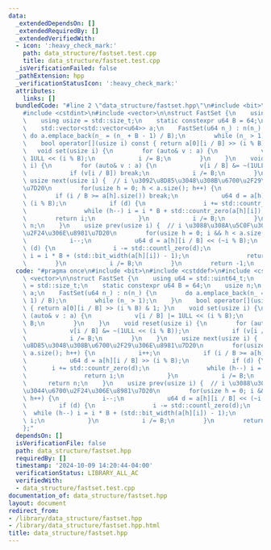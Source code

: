 ```yaml
---
data:
  _extendedDependsOn: []
  _extendedRequiredBy: []
  _extendedVerifiedWith:
  - icon: ':heavy_check_mark:'
    path: data_structure/fastset.test.cpp
    title: data_structure/fastset.test.cpp
  _isVerificationFailed: false
  _pathExtension: hpp
  _verificationStatusIcon: ':heavy_check_mark:'
  attributes:
    links: []
  bundledCode: "#line 2 \"data_structure/fastset.hpp\"\n#include <bit>\n#include <cstddef>\n\
    #include <cstdint>\n#include <vector>\n\nstruct FastSet {\n    using u64 = std::uint64_t;\n\
    \    using usize = std::size_t;\n    static constexpr u64 B = 64;\n    usize n;\n\
    \    std::vector<std::vector<u64>> a;\n    FastSet(u64 n_) : n(n_) {\n       \
    \ do a.emplace_back(n_ = (n_ + B - 1) / B);\n        while (n_ > 1);\n    }\n\
    \    bool operator[](usize i) const { return a[0][i / B] >> (i % B) & 1; }\n \
    \   void set(usize i) {\n        for (auto& v : a) {\n            v[i / B] |=\
    \ 1ULL << (i % B);\n            i /= B;\n        }\n    }\n    void reset(usize\
    \ i) {\n        for (auto& v : a) {\n            v[i / B] &= ~(1ULL << (i % B));\n\
    \            if (v[i / B]) break;\n            i /= B;\n        }\n    }\n   \
    \ usize next(usize i) {  // i \u3092\u8D85\u3048\u308B\u6700\u2F29\u306E\u8981\
    \u7D20\n        for(usize h = 0; h < a.size(); h++) {\n            i++;\n    \
    \        if (i / B >= a[h].size()) break;\n            u64 d = a[h][i / B] >>\
    \ (i % B);\n            if (d) {\n                i += std::countr_zero(d);\n\
    \                while (h--) i = i * B + std::countr_zero(a[h][i]);\n        \
    \        return i;\n            }\n            i /= B;\n        }\n        return\
    \ n;\n    }\n    usize prev(usize i) {  // i \u3088\u308A\u5C0F\u3055\u3044\u6700\
    \u2F24\u306E\u8981\u7D20\n        for(usize h = 0; i && h < a.size(); h++) {\n\
    \            i--;\n            u64 d = a[h][i / B] << (~i % B);\n            if\
    \ (d) {\n                i -= std::countl_zero(d);\n                while (h--)\
    \ i = i * B + (std::bit_width(a[h][i]) - 1);\n                return i;\n    \
    \        }\n            i /= B;\n        }\n        return -1;\n    }\n};\n"
  code: "#pragma once\n#include <bit>\n#include <cstddef>\n#include <cstdint>\n#include\
    \ <vector>\n\nstruct FastSet {\n    using u64 = std::uint64_t;\n    using usize\
    \ = std::size_t;\n    static constexpr u64 B = 64;\n    usize n;\n    std::vector<std::vector<u64>>\
    \ a;\n    FastSet(u64 n_) : n(n_) {\n        do a.emplace_back(n_ = (n_ + B -\
    \ 1) / B);\n        while (n_ > 1);\n    }\n    bool operator[](usize i) const\
    \ { return a[0][i / B] >> (i % B) & 1; }\n    void set(usize i) {\n        for\
    \ (auto& v : a) {\n            v[i / B] |= 1ULL << (i % B);\n            i /=\
    \ B;\n        }\n    }\n    void reset(usize i) {\n        for (auto& v : a) {\n\
    \            v[i / B] &= ~(1ULL << (i % B));\n            if (v[i / B]) break;\n\
    \            i /= B;\n        }\n    }\n    usize next(usize i) {  // i \u3092\
    \u8D85\u3048\u308B\u6700\u2F29\u306E\u8981\u7D20\n        for(usize h = 0; h <\
    \ a.size(); h++) {\n            i++;\n            if (i / B >= a[h].size()) break;\n\
    \            u64 d = a[h][i / B] >> (i % B);\n            if (d) {\n         \
    \       i += std::countr_zero(d);\n                while (h--) i = i * B + std::countr_zero(a[h][i]);\n\
    \                return i;\n            }\n            i /= B;\n        }\n  \
    \      return n;\n    }\n    usize prev(usize i) {  // i \u3088\u308A\u5C0F\u3055\
    \u3044\u6700\u2F24\u306E\u8981\u7D20\n        for(usize h = 0; i && h < a.size();\
    \ h++) {\n            i--;\n            u64 d = a[h][i / B] << (~i % B);\n   \
    \         if (d) {\n                i -= std::countl_zero(d);\n              \
    \  while (h--) i = i * B + (std::bit_width(a[h][i]) - 1);\n                return\
    \ i;\n            }\n            i /= B;\n        }\n        return -1;\n    }\n\
    };"
  dependsOn: []
  isVerificationFile: false
  path: data_structure/fastset.hpp
  requiredBy: []
  timestamp: '2024-10-09 14:20:44-04:00'
  verificationStatus: LIBRARY_ALL_AC
  verifiedWith:
  - data_structure/fastset.test.cpp
documentation_of: data_structure/fastset.hpp
layout: document
redirect_from:
- /library/data_structure/fastset.hpp
- /library/data_structure/fastset.hpp.html
title: data_structure/fastset.hpp
---
```

